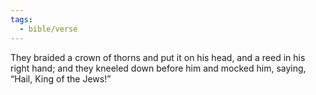 ```yaml
---
tags:
  - bible/verse
---
```

They braided a crown of thorns and put it on his head, and a reed in his right hand; and they kneeled down before him and mocked him, saying, “Hail, King of the Jews!”